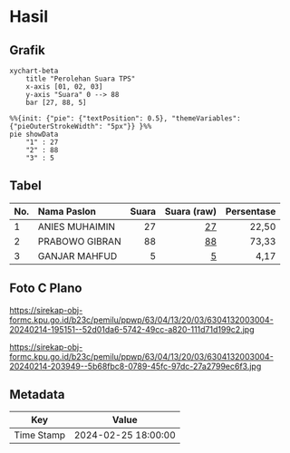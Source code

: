 # Hasil

## Grafik

```mermaid
xychart-beta
    title "Perolehan Suara TPS"
    x-axis [01, 02, 03]
    y-axis "Suara" 0 --> 88
    bar [27, 88, 5]
```

```mermaid
%%{init: {"pie": {"textPosition": 0.5}, "themeVariables": {"pieOuterStrokeWidth": "5px"}} }%%
pie showData
    "1" : 27
    "2" : 88
    "3" : 5
```

## Tabel

| No. | Nama Paslon    | Suara | Suara (raw) | Persentase |
|:--- |:-------------- | -----:| -----------:| ----------:|
| 1   | ANIES MUHAIMIN | 27    | [27][p-1]   | 22,50      |
| 2   | PRABOWO GIBRAN | 88    | [88][p-2]   | 73,33      |
| 3   | GANJAR MAHFUD  | 5     | [5][p-3]    | 4,17       |


[p-1]: https://github.com/gigit-pemilu/pemilu-2024-63-kalimantan-selatan/blob/main/pilpres/hitung-suara/sub/63-kalimantan-selatan/sub/04-barito-kuala/sub/13-mekarsari/sub/2003-tinggiran-tengah/sub/004-tps/sub/paslon-1.txt
[p-2]: https://github.com/gigit-pemilu/pemilu-2024-63-kalimantan-selatan/blob/main/pilpres/hitung-suara/sub/63-kalimantan-selatan/sub/04-barito-kuala/sub/13-mekarsari/sub/2003-tinggiran-tengah/sub/004-tps/sub/paslon-2.txt
[p-3]: https://github.com/gigit-pemilu/pemilu-2024-63-kalimantan-selatan/blob/main/pilpres/hitung-suara/sub/63-kalimantan-selatan/sub/04-barito-kuala/sub/13-mekarsari/sub/2003-tinggiran-tengah/sub/004-tps/sub/paslon-3.txt

## Foto C Plano

https://sirekap-obj-formc.kpu.go.id/b23c/pemilu/ppwp/63/04/13/20/03/6304132003004-20240214-195151--52d01da6-5742-49cc-a820-111d71d199c2.jpg

https://sirekap-obj-formc.kpu.go.id/b23c/pemilu/ppwp/63/04/13/20/03/6304132003004-20240214-203949--5b68fbc8-0789-45fc-97dc-27a2799ec6f3.jpg


## Metadata

| Key        | Value               |
| ---------- | ------------------- |
| Time Stamp | 2024-02-25 18:00:00 |



